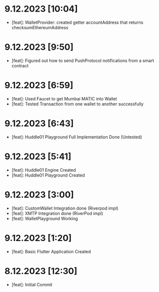 # 9.12.2023 [10:04]
- [feat]: WalletProvider: created getter accountAddress that returns checksumEthereumAddress

# 9.12.2023 [9:50]
- [feat]: Figured out how to send PushProtocol notifications from a smart contract 

# 9.12.2023 [6:59]
- [feat]: Used Faucet to get Mumbai MATIC into Wallet
- [feat]: Tested Transaction from one wallet to another successfully

# 9.12.2023 [6:43]
- [feat]: Huddle01 Playground Full Implementation Done (Untested)

# 9.12.2023 [5:41]
- [feat]: Huddle01 Engine Created
- [feat]: Huddle01 Playground Created

# 9.12.2023 [3:00]
- [feat]: CustomWallet Integration done (Riverpod impl)
- [feat]: XMTP Integration done (RiverPod impl)
- [feat]: WalletPlayground Working

# 9.12.2023 [1:20]
- [feat]: Basic Flutter Application Created

# 8.12.2023 [12:30]
- [feat]: Initial Commit